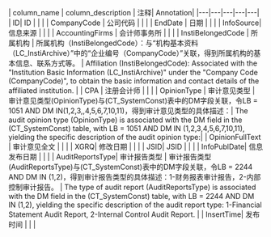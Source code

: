 | column_name | column_description | 注释| Annotation|
|---|---|---|---|---|
| ID| ID | | |
| CompanyCode | 公司代码 | | |
| EndDate | 日期 | | |
| InfoSource| 信息来源 | | |
| AccountingFirms | 会计师事务所 | | |
| InstiBelongedCode | 所属机构 | 所属机构（InstiBelongedCode）：与“机构基本资料（LC_InstiArchive）”中的“企业编号（CompanyCode）”关联，得到所属机构的基本信息、联系方式等。 | Affiliation (InstiBelongedCode): Associated with the "Institution Basic Information (LC_InstiArchive)" under the "Company Code (CompanyCode)", to obtain the basic information and contact details of the affiliated institution. |
| CPA | 注册会计师 | | |
| OpinionType | 审计意见类型 | 审计意见类型(OpinionType)与(CT_SystemConst)表中的DM字段关联，令LB = 1051 AND DM IN(1,2,3,,4,5,6,7,10,11)，得到审计意见类型的具体描述：| The audit opinion type (OpinionType) is associated with the DM field in the (CT_SystemConst) table, with LB = 1051 AND DM IN (1,2,3,4,5,6,7,10,11), yielding the specific description of the audit opinion type:|
| OpinionFullText | 审计意见全文 | | |
| XGRQ| 修改日期 | | |
| JSID| JSID | | |
| InfoPublDate| 信息发布日期 | | |
| AuditReportsType| 审计报告类型 | 审计报告类型(AuditReportsType)与(CT_SystemConst)表中的DM字段关联，令LB = 2244 AND DM IN (1,2)，得到审计报告类型的具体描述：1-财务报表审计报告，2-内部控制审计报告。 | The type of audit report (AuditReportsType) is associated with the DM field in the (CT_SystemConst) table, with LB = 2244 AND DM IN (1,2), yielding the specific description of the audit report type: 1-Financial Statement Audit Report, 2-Internal Control Audit Report. |
| InsertTime| 发布时间 | | |